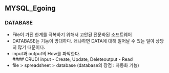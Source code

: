 ## MYSQL_Egoing


### DATABASE
- File이 가진 한계를 극복하기 위해서 고안된 전문화된 소프트웨어
- DATABASE는 기능이 방대하다. 왜냐하면 DATA에 대해 일어날 수 있는 일이 상당히 많기 때문이다.
- input과 output의 How를 파악한다.     
        ####  CRUD! input - Create, Update, Deleteoutput -	Read
- file > spreadsheet > database (database의 장점 : 자동화 기능)





















